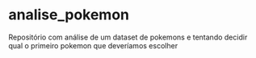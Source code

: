 # analise_pokemon
Repositório com análise de um dataset de pokemons e tentando decidir qual o primeiro pokemon que deveríamos escolher
